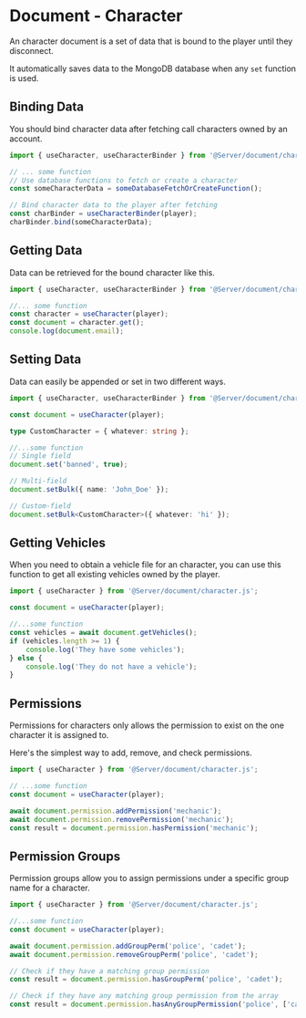 # Document - Character

An character document is a set of data that is bound to the player until they disconnect.

It automatically saves data to the MongoDB database when any `set` function is used.

## Binding Data

You should bind character data after fetching call characters owned by an account.

```ts
import { useCharacter, useCharacterBinder } from '@Server/document/character.js';

// ... some function
// Use database functions to fetch or create a character
const someCharacterData = someDatabaseFetchOrCreateFunction();

// Bind character data to the player after fetching
const charBinder = useCharacterBinder(player);
charBinder.bind(someCharacterData);
```

## Getting Data

Data can be retrieved for the bound character like this.

```ts
import { useCharacter, useCharacterBinder } from '@Server/document/character.js';

//... some function
const character = useCharacter(player);
const document = character.get();
console.log(document.email);
```

## Setting Data

Data can easily be appended or set in two different ways.

```ts
import { useCharacter, useCharacterBinder } from '@Server/document/character.js';

const document = useCharacter(player);

type CustomCharacter = { whatever: string };

//...some function
// Single field
document.set('banned', true);

// Multi-field
document.setBulk({ name: 'John_Doe' });

// Custom-field
document.setBulk<CustomCharacter>({ whatever: 'hi' });
```

## Getting Vehicles

When you need to obtain a vehicle file for an character, you can use this function to get all existing vehicles owned by the player.

```ts
import { useCharacter } from '@Server/document/character.js';

const document = useCharacter(player);

//...some function
const vehicles = await document.getVehicles();
if (vehicles.length >= 1) {
    console.log('They have some vehicles');
} else {
    console.log('They do not have a vehicle');
}
```

## Permissions

Permissions for characters only allows the permission to exist on the one character it is assigned to.

Here's the simplest way to add, remove, and check permissions.

```ts
import { useCharacter } from '@Server/document/character.js';

// ...some function
const document = useCharacter(player);

await document.permission.addPermission('mechanic');
await document.permission.removePermission('mechanic');
const result = document.permission.hasPermission('mechanic');
```

## Permission Groups

Permission groups allow you to assign permissions under a specific group name for a character.

```ts
import { useCharacter } from '@Server/document/character.js';

//...some function
const document = useCharacter(player);

await document.permission.addGroupPerm('police', 'cadet');
await document.permission.removeGroupPerm('police', 'cadet');

// Check if they have a matching group permission
const result = document.permission.hasGroupPerm('police', 'cadet');

// Check if they have any matching group permission from the array
const result = document.permission.hasAnyGroupPermission('police', ['cadet', 'patrol']);
```
